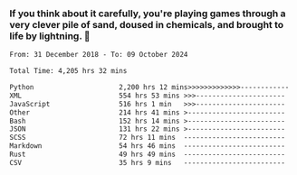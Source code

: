 ### If you think about it carefully, you're playing games through a very clever pile of sand, doused in chemicals, and brought to life by lightning.  👋


<!--START_SECTION:waka-->

```txt
From: 31 December 2018 - To: 09 October 2024

Total Time: 4,205 hrs 32 mins

Python                     2,200 hrs 12 mins>>>>>>>>>>>>>------------   52.32 %
XML                        554 hrs 53 mins >>>----------------------   13.20 %
JavaScript                 516 hrs 1 min   >>>----------------------   12.27 %
Other                      214 hrs 41 mins >------------------------   05.11 %
Bash                       152 hrs 14 mins >------------------------   03.62 %
JSON                       131 hrs 22 mins >------------------------   03.12 %
SCSS                       72 hrs 11 mins  -------------------------   01.72 %
Markdown                   54 hrs 46 mins  -------------------------   01.30 %
Rust                       49 hrs 49 mins  -------------------------   01.19 %
CSV                        35 hrs 9 mins   -------------------------   00.84 %
```

<!--END_SECTION:waka-->
